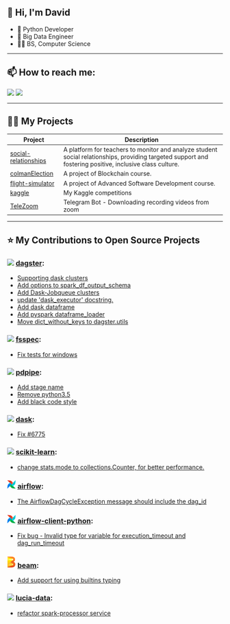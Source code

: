 ## :wave: Hi, I'm David
- :snake: Python Developer
- :toolbox: Big Data Engineer
- :man_student: BS, Computer Science
__________________________________________________________________________________________________________

## :mailbox: How to reach me:
[<img src="https://img.icons8.com/color/gmail" width="3%"/>](mailto:davidkatzil@icloud.com)
[<img src="https://img.icons8.com/color/linkedin" width="3%"/>](https://www.linkedin.com/in/DavidKatz-il/)
__________________________________________________________________________________________________________

## :man_technologist: My Projects
| Project | Description |
| --------- | --------- |
| [social-relationships](https://github.com/DavidKatz-il/social-relationships) | A platform for teachers to monitor and analyze student social relationships, providing targeted support and fostering positive, inclusive class culture. |
| [colmanElection](https://github.com/DavidKatz-il/colmanElection) | A project of Blockchain course. |
| [flight-simulator](https://github.com/DavidKatz-il/flight-simulator) | A project of Advanced Software Development course. |
| [kaggle](https://github.com/DavidKatz-il/kaggle) | My Kaggle competitions |
| [TeleZoom](https://github.com/DavidKatz-il/TeleZoom) | Telegram Bot - Downloading recording videos from zoom |
__________________________________________________________________________________________________________

## :star: My Contributions to Open Source Projects
### <img src="https://avatars.githubusercontent.com/u/40032576" width="20"/> [dagster](https://github.com/dagster-io/dagster):
- [Supporting dask clusters](https://github.com/dagster-io/dagster/pull/2498)
- [Add options to spark_df_output_schema](https://github.com/dagster-io/dagster/pull/2616)
- [Add Dask-Jobqueue clusters](https://github.com/dagster-io/dagster/pull/2668)
- [update 'dask_executor' docstring.](https://github.com/dagster-io/dagster/pull/2684)
- [Add dask dataframe](https://github.com/dagster-io/dagster/pull/2758)
- [Add pyspark dataframe_loader](https://github.com/dagster-io/dagster/pull/2790)
- [Move dict_without_keys to dagster.utils](https://github.com/dagster-io/dagster/pull/2837)
### <img src="https://avatars.githubusercontent.com/u/92825505" width="20"/> [fsspec](https://github.com/fsspec/filesystem_spec):
- [Fix tests for windows](https://github.com/fsspec/filesystem_spec/pull/441)
### <img src="https://avatars.githubusercontent.com/u/59084230" width="20"/> [pdpipe](https://github.com/pdpipe/pdpipe):
- [Add stage name](https://github.com/pdpipe/pdpipe/pull/39)
- [Remove python3.5](https://github.com/pdpipe/pdpipe/pull/42)
- [Add black code style](https://github.com/pdpipe/pdpipe/pull/114)
### <img src="https://avatars.githubusercontent.com/u/17131925" width="20"/> [dask](https://github.com/dask/dask):
- [Fix #6775](https://github.com/dask/dask/pull/6809)
### <img src="https://avatars.githubusercontent.com/u/365630" width="20"/> [scikit-learn](https://github.com/scikit-learn/scikit-learn):
- [change stats.mode to collections.Counter, for better performance.](https://github.com/scikit-learn/scikit-learn/pull/18987)
### <img src="https://github.com/apache/airflow/blob/main/airflow/www/static/pin_40.png" width="20"/> [airflow](https://github.com/apache/airflow):
- [The AirflowDagCycleException message should include the dag_id](https://github.com/apache/airflow/pull/26204)
### <img src="https://github.com/apache/airflow/blob/main/airflow/www/static/pin_40.png" width="20"/> [airflow-client-python](https://github.com/apache/airflow-client-python):
- [Fix bug - Invalid type for variable for execution_timeout and dag_run_timeout](https://github.com/apache/airflow-client-python/pull/53)
### <img src="https://github.com/apache/beam/blob/master/website/www/site/static/images/beam_logo_s.png" width="20"/> [beam](https://github.com/apache/beam):
- [Add support for using builtins typing](https://github.com/apache/beam/pull/25054)
### <img src="https://avatars.githubusercontent.com/u/66210681" width="20"/> [lucia-data](https://github.com/montara-io/lucia-data):
- [refactor spark-processor service](https://github.com/montara-io/lucia-data/pull/18)

